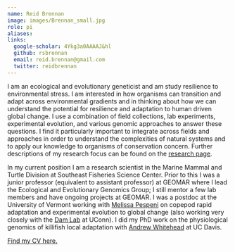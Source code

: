 ```yaml
---
name: Reid Brennan
image: images/Brennan_small.jpg
role: pi
aliases:
links:
  google-scholar: 4Ykg3a0AAAAJ&hl
  github: rsbrennan
  email: reid.brennan@gmail.com
  twitter: reidbrennan
---
```


I am an ecological and evolutionary geneticist and am study resilience to environmental stress. I am interested in how organisms can transition and adapt across environmental gradients and in thinking about how we can understand the potential for resilience and adaptation to human driven global change. I use a combination of field collections, lab experiments, experimental evolution, and various genomic approaches to answer these questions. I find it particularly important to integrate across fields and approaches in order to understand the complexities of natural systems and to apply our knowledge to organisms of conservation concern. Further descriptions of my research focus can be found on the [research page](https://brennan-research.github.io/research/).

In my current position I am a research scientist in the Marine Mammal and Turtle Division at Southeast Fisheries Science Center. Prior to this I was a junior professor (equivalent to assistant professor) at GEOMAR where I lead the Ecological and Evolutionary Genomics Group; I still mentor a few lab members and have ongoing projects at GEOMAR. I was a postdoc at the University of Vermont working with [Melissa Pespeni](https://blog.uvm.edu/mpespeni/) on copepod rapid adaptation and experimental evolution to global change (also working very closely with the [Dam Lab](https://marinesciences.uconn.edu/person/hans-g-dam/) at UConn). I did my PhD work on the physiological genomics of killifish local adaptation with [Andrew Whitehead](https://whiteheadresearch.wordpress.com/) at UC Davis. 

[Find my CV here.](https://github.com/brennan-research/brennan-research.github.io/blob/main/_data/CV_Brennan_2023_Jan.pdf)
